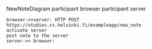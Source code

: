 NewNoteDiagram
    participant browser
    participant server

    browser->>server: HTTP POST https://studies.cs.helsinki.fi/exampleapp/new_note
    activate server
    post note to the server
    server->> browser: 
